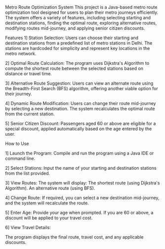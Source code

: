 Metro Route Optimization System
This project is a Java-based metro route optimization tool designed for users to plan their metro journeys efficiently. The system offers a variety of features, including selecting starting and destination stations, finding the optimal route, exploring alternative routes, modifying routes mid-journey, and applying senior citizen discounts.

Features
1] Station Selection:
Users can choose their starting and destination stations from a predefined list of metro stations in Delhi.
The stations are hardcoded for simplicity and represent key locations in the metro network.

2] Optimal Route Calculation:
The program uses Dijkstra's Algorithm to compute the shortest route between the selected stations based on distance or travel time.

3] Alternative Route Suggestion:
Users can view an alternate route using the Breadth-First Search (BFS) algorithm, offering another viable option for their journey.

4] Dynamic Route Modification:
Users can change their route mid-journey by selecting a new destination. The system recalculates the optimal route from the current station.

5] Senior Citizen Discount:
Passengers aged 60 or above are eligible for a special discount, applied automatically based on the age entered by the user.

How to Use

1] Launch the Program:
Compile and run the program using a Java IDE or command line.

2] Select Stations:
Input the name of your starting and destination stations from the list provided.

3] View Routes:
The system will display:
The shortest route (using Dijkstra's Algorithm).
An alternative route (using BFS).

4] Change Route:
If required, you can select a new destination mid-journey, and the system will recalculate the route.

5] Enter Age:
Provide your age when prompted. If you are 60 or above, a discount will be applied to your travel cost.

6] View Travel Details:

The program displays the final route, travel cost, and any applicable discounts.
